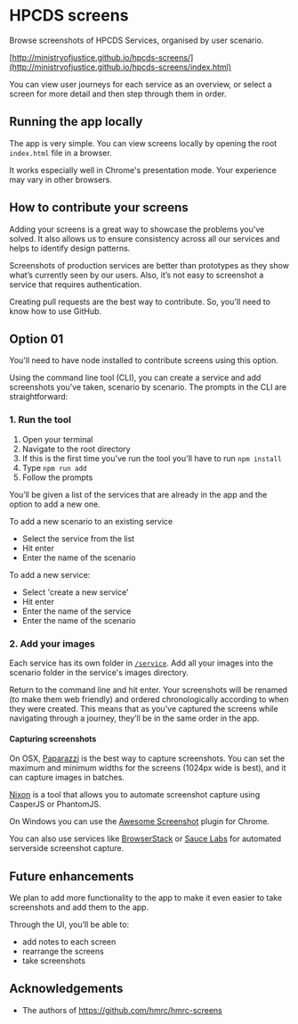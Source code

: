 HPCDS screens
================

Browse screenshots of HPCDS Services, organised by user scenario.

[http://ministryofjustice.github.io/hpcds-screens/](http://ministryofjustice.github.io/hpcds-screens/index.html)

You can view user journeys for each service as an overview, or select a screen for more detail and then step through them in order.

## Running the app locally

The app is very simple. You can view screens locally by opening the root `index.html` file in a browser. 
 
It works especially well in Chrome's presentation mode. Your experience may vary in other browsers.

## How to contribute your screens

Adding your screens is a great way to showcase the problems you've solved. It also allows us to ensure consistency across all our services and helps to identify design patterns. 
 
Screenshots of production services are better than prototypes as they show what’s currently seen by our users. Also, it’s not easy to screenshot a service that requires authentication.
 
Creating pull requests are the best way to contribute. So, you'll need to know how to use GitHub.

## Option 01

You'll need to have node installed to contribute screens using this option.

Using the command line tool (CLI), you can create a service and add screenshots you’ve taken, scenario by scenario. The prompts in the CLI are straightforward:

### 1. Run the tool

1. Open your terminal
2. Navigate to the root directory
3. If this is the first time you've run the tool you'll have to run `npm install`
4. Type `npm run add`
5. Follow the prompts

You’ll be given a list of the services that are already in the app and the option to add a new one.
 
To add a new scenario to an existing service
- Select the service from the list
- Hit enter
- Enter the name of the scenario
 
To add a new service:
- Select 'create a new service'
- Hit enter
- Enter the name of the service
- Enter the name of the scenario

### 2. Add your images

Each service has its own folder in [`/service`](https://github.com/ministryofjustice/hpcds-screens/tree/master/service). Add all your images into the scenario folder in the service's images directory.
 
Return to the command line and hit enter. Your screenshots will be renamed (to make them web friendly) and ordered chronologically according to when they were created. This means that as you've captured the screens while navigating through a journey, they’ll be in the same order in the app.


#### Capturing screenshots

On OSX, [Paparazzi](https://derailer.org/paparazzi/) is the best way to capture screenshots. You can set the maximum and minimum widths for the screens (1024px wide is best), and it can capture images in batches.

[Nixon](https://github.com/joelanman/nixon) is a tool that allows you to automate screenshot capture using CasperJS or PhantomJS.

On Windows you can use the [Awesome Screenshot](https://chrome.google.com/webstore/detail/awesome-screenshot-captur/alelhddbbhepgpmgidjdcjakblofbmce?hl=en) plugin for Chrome.

You can also use services like [BrowserStack](http://www.browserstack.com/) or [Sauce Labs](https://saucelabs.com/) for automated serverside screenshot capture.

## Future enhancements
We plan to add more functionality to the app to make it even easier to take screenshots and add them to the app. 
 
Through the UI, you’ll be able to:
- add notes to each screen 
- rearrange the screens 
- take screenshots 

## Acknowledgements
- The authors of https://github.com/hmrc/hmrc-screens